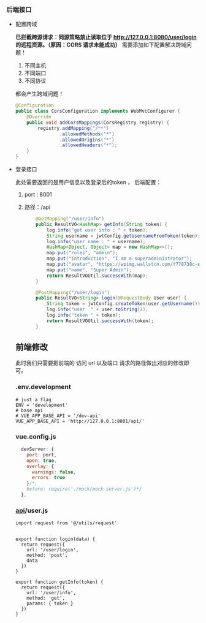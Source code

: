 ### 后端接口

- 配置跨域

  **已拦截跨源请求：同源策略禁止读取位于 http://127.0.0.1:8080/user/login 的远程资源。（原因：CORS 请求未能成功）** 需要添加如下配置解决跨域问题！

  1. 不同主机
  2. 不同端口
  3. 不同协议

  都会产生跨域问题！

  ```java
  @Configuration
  public class CorsConfiguration implements WebMvcConfigurer {
      @Override
      public void addCorsMappings(CorsRegistry registry) {
          registry.addMapping("/**")
                  .allowedMethods("*")
                  .allowedOrigins("*")
                  .allowedHeaders("*");
      }
  }
  ```

- 登录接口

  此处需要返回的是用户信息以及登录后的token ， 后端配置：

  1. port : 8001

  2. 路径：/api

     ```java
         @GetMapping("/user/info")
         public ResultVO<HashMap> getInfo(String token) {
             log.info("get user info : " + token);
             String username = jwtConfig.getUsernameFromToken(token);
             log.info("user name : " + username);
             HashMap<Object, Object> map = new HashMap<>();
             map.put("roles", "admin");
             map.put("introduction", "I am a superadministrator");
             map.put("avatar", "https://wpimg.wallstcn.com/f778738c-e4f8-4870-b634-56703b4acafe.gif");
             map.put("name", "Super Admin");
             return ResultVOUtil.successWith(map);
         }
     
         @PostMapping("/user/login")
         public ResultVO<String> login(@RequestBody User user) {
             String token = jwtConfig.createToken(user.getUsername());
             log.info("user  " + user.toString());
             log.info("token " + token);
             return ResultVOUtil.successWith(token);
         }
     ```

  
  ## 前端修改
  
  此时我们只需要把前端的 访问 url 以及端口 请求的路径做出对应的修改即可。
  
  ### .env.development
  
  ```vue
  # just a flag
  ENV = 'development'
  # base api
  # VUE_APP_BASE_API = '/dev-api'
  VUE_APP_BASE_API = 'http://127.0.0.1:8001/api/'
  ```
  
  ### vue.config.js
  
  ```js
    devServer: {
      port: port,
      open: true,
      overlay: {
        warnings: false,
        errors: true
      }/*,
      before: require('./mock/mock-server.js')*/
    },
  ```
  
  ### [api](https://so.csdn.net/so/search?q=api)/user.js
  
  ```vue
  import request from '@/utils/request'
  
  
  export function login(data) {
    return request({
      url: '/user/login',
      method: 'post',
      data
    })
  }
  
  export function getInfo(token) {
    return request({
      url: '/user/info',
      method: 'get',
      params: { token }
    })
  }
  ```
  
  
